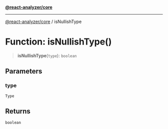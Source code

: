 [**@react-analyzer/core**](../README.md)

***

[@react-analyzer/core](../README.md) / isNullishType

# Function: isNullishType()

> **isNullishType**(`type`): `boolean`

## Parameters

### type

`Type`

## Returns

`boolean`
